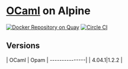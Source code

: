 # [OCaml](http://ocaml.org/) on Alpine

[![Docker Repository on Quay](https://quay.io/repository/vektorcloud/ocaml/status "Docker Repository on Quay")](https://quay.io/repository/vektorcloud/ocaml)
[![Circle CI](https://circleci.com/gh/vektorcloud/ocaml.svg?style=svg)](https://circleci.com/gh/vektorcloud/ocaml)

## Versions

| OCaml | Opam | 
---------------|
| 4.04.1|1.2.2 |
